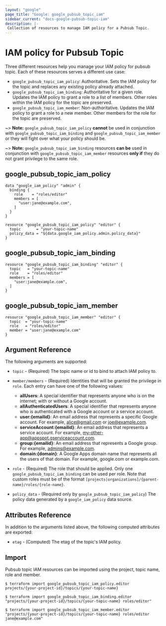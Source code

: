 ```yaml
---
layout: "google"
page_title: "Google: google_pubsub_topic_iam"
sidebar_current: "docs-google-pubsub-topic-iam"
description: |-
 Collection of resources to manage IAM policy for a Pubsub Topic.
---
```


# IAM policy for Pubsub Topic

Three different resources help you manage your IAM policy for pubsub topic. Each of these resources serves a different use case:

* `google_pubsub_topic_iam_policy`: Authoritative. Sets the IAM policy for the topic and replaces any existing policy already attached.
* `google_pubsub_topic_iam_binding`: Authoritative for a given role. Updates the IAM policy to grant a role to a list of members. Other roles within the IAM policy for the topic are preserved.
* `google_pubsub_topic_iam_member`: Non-authoritative. Updates the IAM policy to grant a role to a new member. Other members for the role for the topic are preserved.

~> **Note:** `google_pubsub_topic_iam_policy` **cannot** be used in conjunction with `google_pubsub_topic_iam_binding` and `google_pubsub_topic_iam_member` or they will fight over what your policy should be.

~> **Note:** `google_pubsub_topic_iam_binding` resources **can be** used in conjunction with `google_pubsub_topic_iam_member` resources **only if** they do not grant privilege to the same role.

## google\_pubsub\_topic\_iam\_policy

```hcl
data "google_iam_policy" "admin" {
  binding {
    role    = "roles/editor"
    members = [
      "user:jane@example.com",
    ]
  }
}

resource "google_pubsub_topic_iam_policy" "editor" {
  topic       = "your-topic-name"
  policy_data = "${data.google_iam_policy.admin.policy_data}"
}
```

## google\_pubsub\_topic\_iam\_binding

```hcl
resource "google_pubsub_topic_iam_binding" "editor" {
  topic   = "your-topic-name"
  role    = "roles/editor"
  members = [
    "user:jane@example.com",
  ]
}
```

## google\_pubsub\_topic\_iam\_member

```hcl
resource "google_pubsub_topic_iam_member" "editor" {
  topic  = "your-topic-name"
  role   = "roles/editor"
  member = "user:jane@example.com"
}
```

## Argument Reference

The following arguments are supported:

* `topic` - (Required) The topic name or id to bind to attach IAM policy to.

* `member/members` - (Required) Identities that will be granted the privilege in `role`.
  Each entry can have one of the following values:
  * **allUsers**: A special identifier that represents anyone who is on the internet; with or without a Google account.
  * **allAuthenticatedUsers**: A special identifier that represents anyone who is authenticated with a Google account or a service account.
  * **user:{emailid}**: An email address that represents a specific Google account. For example, alice@gmail.com or joe@example.com.
  * **serviceAccount:{emailid}**: An email address that represents a service account. For example, my-other-app@appspot.gserviceaccount.com.
  * **group:{emailid}**: An email address that represents a Google group. For example, admins@example.com.
  * **domain:{domain}**: A Google Apps domain name that represents all the users of that domain. For example, google.com or example.com.

* `role` - (Required) The role that should be applied. Only one
    `google_pubsub_topic_iam_binding` can be used per role. Note that custom roles must be of the format
    `[projects|organizations]/{parent-name}/roles/{role-name}`.

* `policy_data` - (Required only by `google_pubsub_topic_iam_policy`) The policy data generated by
  a `google_iam_policy` data source.

## Attributes Reference

In addition to the arguments listed above, the following computed attributes are
exported:

* `etag` - (Computed) The etag of the topic's IAM policy.

## Import

Pubsub topic IAM resources can be imported using the project, topic name, role and member.

```
$ terraform import google_pubsub_topic_iam_policy.editor projects/{your-project-id}/topics/{your-topic-name}

$ terraform import google_pubsub_topic_iam_binding.editor "projects/{your-project-id}/topics/{your-topic-name} roles/editor"

$ terraform import google_pubsub_topic_iam_member.editor "projects/{your-project-id}/topics/{your-topic-name} roles/editor jane@example.com"
```